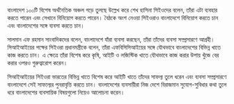 বাংলাদেশ ১০০টি বিশেষ অর্থনৈতিক অঞ্চল গড়ে তুলছে উল্লেখ করে শেখ হাসিনা সিইওদের বলেন, তাঁরা এটা ব্যবহার করতে পারেন এবং সেখানে বিনিয়োগ করতে পারেন। বৈঠকে অংশ নেওয়া সিইওরাও বাংলাদেশে বিনিয়োগ করতে চান এবং বাংলাদেশের সঙ্গে ব্যবসা করতে চান।

সালমান এফ রহমান সাংবাদিকদের বলেন, বাংলাদেশে যাঁরা ব্যবসা করছেন, তাঁরা তাঁদের ব্যবসা সম্প্রসারণে আগ্রহী। সিআইআইয়ের পক্ষের সিইওরা প্রধানমন্ত্রীকে বলেন, তাঁরা এফবিসিসিআইয়ের সঙ্গে যৌথভাবে বাংলাদেশের বিভিন্ন খাতে কাজ করতে চান। এ ক্ষেত্রে তাঁরা বিশেষ করে কৃষি, আইটি ও লজিস্টিক খাতে যৌথভাবে কাজ করার উপায় খুঁজে বের করার ওপরও গুরুত্বারোপ করেন।

সিআইআইয়ের সিইওরা ভারতের বিভিন্ন খাতে বিশেষ করে আইটি খাতে তাঁদের সাফল্য তুলে ধরেন এবং ব্যবসা সম্প্রসারণে বাংলাদেশে সেই সাফল্যের পুনরাবৃত্তি করতে চান। বাংলাদেশের ব্যবসায়ীরা নিজ দেশে বিরাজমান সুযোগ-সুবিধার কথা তুলে ধরে বাংলাদেশের ব্যবসায়িক বিষয়গুলো নিয়েও আলোচনা করেন।
